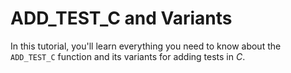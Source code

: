 # ADD_TEST_C and Variants
In this tutorial, you'll learn everything you need to know about the `ADD_TEST_C` function and its variants for adding tests in *C*.

<br>